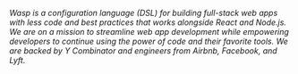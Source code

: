 _Wasp is a configuration language (DSL) for building full-stack web apps with less code and best practices that works alongside React and Node.js. We are on a mission to streamline web app development while empowering developers to continue using the power of code and their favorite tools. We are backed by Y Combinator and engineers from Airbnb, Facebook, and Lyft._
